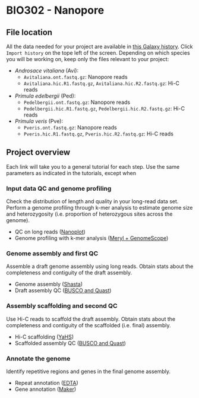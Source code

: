 # BIO302 - Nanopore

## File location
All the data needed for your project are available in [this Galaxy history](https://usegalaxy.eu/u/giacomopot/h/bio302-2024-files). Click `Import history` on the tope left of the screen. Depending on which species you will be working on, keep only the files relevant to your project:
* _Androsace vitaliana_ (Avi):
  * `Avitaliana.ont.fastq.gz`: Nanopore reads
  * `Avitaliana.hic.R1.fastq.gz`, `Avitaliana.hic.R2.fastq.gz`: Hi-C reads
* _Primula edelbergii_ (Ped):
  * `Pedelbergii.ont.fastq.gz`: Nanopore reads
  * `Pedelbergii.hic.R1.fastq.gz`, `Pedelbergii.hic.R2.fastq.gz`: Hi-C reads
* _Primula veris_ (Pve):
  * `Pveris.ont.fastq.gz`: Nanopore reads
  * `Pveris.hic.R1.fastq.gz`, `Pveris.hic.R2.fastq.gz`: Hi-C reads 

## Project overview
Each link will take you to a general tutorial for each step. Use the same parameters as indicated in the tutorials, except when
### Input data QC and genome profiling
Check the distribution of length and quality in your long-read data set. Perform a genome profiling through k-mer analysis to estimate genome size and heterozygosity (i.e. proportion of heterozygous sites across the genome).
* QC on long reads ([Nanoplot](https://training.galaxyproject.org/topics/assembly/tutorials/chloroplast-assembly/tutorial.html#check-read-quality))
* Genome profiling with k-mer analysis ([Meryl + GenomeScope](https://training.galaxyproject.org/topics/assembly/tutorials/vgp_genome_assembly/tutorial.html#genome-profile-analysis))

### Genome assembly and first QC
Assemble a draft genome assembly using long reads. Obtain stats about the completeness and contiguity of the draft assembly.
* Genome assembly ([Shasta](https://usegalaxy.eu/root?tool_id=toolshed.g2.bx.psu.edu/repos/iuc/shasta/shasta/0.6.0+galaxy0))
* Draft assembly QC ([BUSCO and Quast](https://training.galaxyproject.org/topics/assembly/tutorials/assembly-quality-control/tutorial.html#k-mer-based-assembly-evaluation-with-merqury))

### Assembly scaffolding and second QC
Use Hi-C reads to scaffold the draft assembly. Obtain stats about the completeness and contiguity of the scaffolded (i.e. final) assembly.
* Hi-C scaffolding ([YaHS](https://training.galaxyproject.org/topics/assembly/tutorials/vgp_genome_assembly/tutorial.html#hi-c-scaffolding))
* Scaffolded assembly QC ([BUSCO and Quast](https://training.galaxyproject.org/topics/assembly/tutorials/assembly-quality-control/tutorial.html#k-mer-based-assembly-evaluation-with-merqury))

### Annotate the genome
Identify repetitive regions and genes in the final genome assembly.
* Repeat annotation ([EDTA](https://usegalaxy.eu/?tool_id=toolshed.g2.bx.psu.edu%2Frepos%2Fbgruening%2Fedta%2Fedta%2F2.1.0%2Bgalaxy0&version=latest))
* Gene annotation ([Maker](https://training.galaxyproject.org/topics/genome-annotation/tutorials/annotation-with-maker/tutorial.html))
